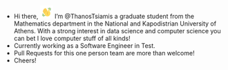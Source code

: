 - Hi there, <img src="https://raw.githubusercontent.com/ThanosTsiamis/ThanosTsiamis/main/resources/gifs/wave.gif" width="30px">
 I’m @ThanosTsiamis a graduate student from the Mathematics department in the National and Kapodistrian University of Athens. With a strong interest in data science and computer science you can bet I love computer stuff of all kinds!
- Currently working as a Software Engineer in Test.
- Pull Requests for this one person team are more than welcome!
- Cheers!

<!---
ThanosTsiamis/ThanosTsiamis is a ✨ special ✨ repository because its `README.md` (this file) appears on your GitHub profile.
You can click the Preview link to take a look at your changes.
--->
